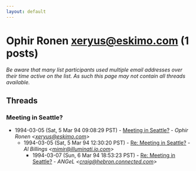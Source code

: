 ```yaml
---
layout: default
---
```


# Ophir Ronen <xeryus@eskimo.com> (1 posts)

_Be aware that many list participants used multiple email addresses over their time active on the list. As such this page may not contain all threads available._

## Threads

### Meeting in Seattle?
+ 1994-03-05 (Sat, 5 Mar 94 09:08:29 PST) - [Meeting in Seattle?](/archive/1994/03/753389d6c77ff33b37abf1939e2080bd09dd87abb2a2cd0b54791496ef8ca44c) - _Ophir Ronen \<xeryus@eskimo.com\>_
  + 1994-03-05 (Sat, 5 Mar 94 12:30:20 PST) - [Re: Meeting in Seattle?](/archive/1994/03/5c49ac9bc212c462f374c7a217b3509b472824af163ea2bbb4c16cb8b970f480) - _Al Billings \<mimir@illuminati.io.com\>_
    + 1994-03-07 (Sun, 6 Mar 94 18:53:23 PST) - [Re: Meeting in Seattle?](/archive/1994/03/e03a81824ab462b908edb7e827b465eb1958b34db56ac01d0f8d9baa47ade719) - _ANGeL \<craig@hebron.connected.com\>_


